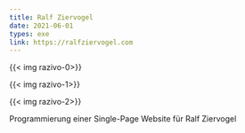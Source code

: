 ```yaml
---
title: Ralf Ziervogel
date: 2021-06-01
types: exe
link: https://ralfziervogel.com
---
```

{{< img razivo-0>}}

{{< img razivo-1>}}

{{< img razivo-2>}}
<!--more-->
Programmierung einer Single-Page Website für Ralf Ziervogel
